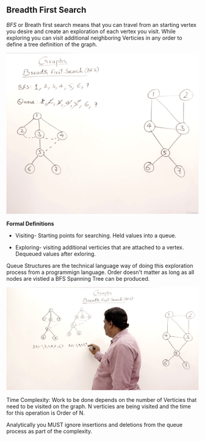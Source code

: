 ## Breadth First Search

*BFS* or Breath first search means that you can travel from an starting vertex you desire and create an exploration of each vertex you visit. While exploring you can visit additional neighboring Verticies in any order to define a tree definition of the graph.

![Some BFS Diagrams of the DAG](../img/DAGBFS.png)

**Formal Definitions**

* Visiting- Starting points for searching. Held values into a queue.

* Exploring- visiting additional verticies that are attached to a vertex. Dequeued values after exloring.

Queue Structures are the technical language way of doing this exploration process from a programmign language. Order doesn't matter as long as all nodes are vistied a BFS Spanning Tree can be produced.

![Exploring formally with Queue](../img/ExploringWithQueue.png)

Time Complexity: Work to be done depends on the number of Verticies that need to be visited on the graph. N verticies are being visited and the time for this operation is Order of N. 

Analytically you MUST ignore insertions and deletions from the queue process as part of the complexity.